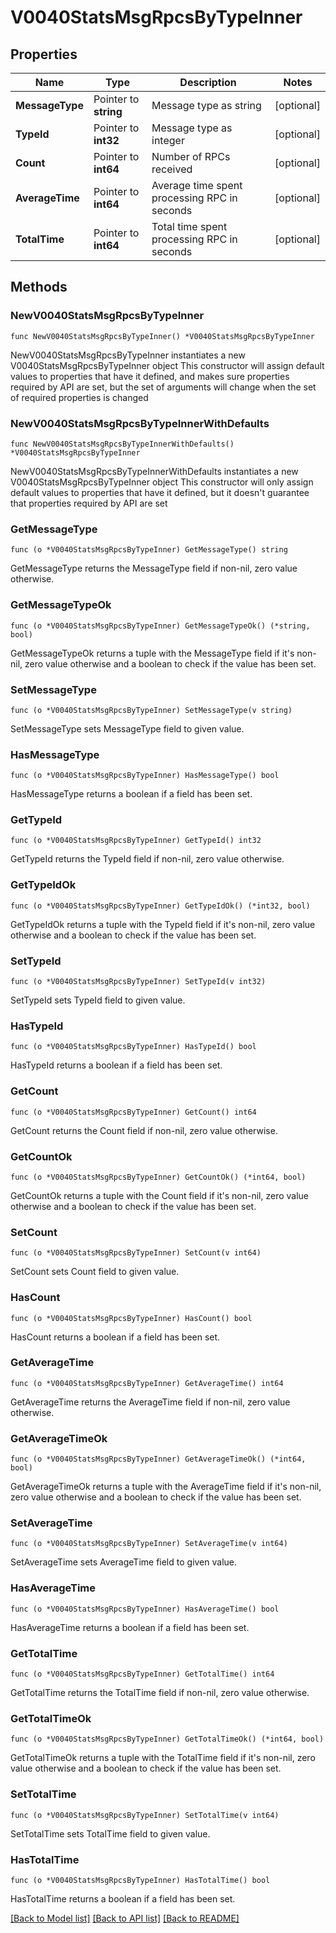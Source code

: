 # V0040StatsMsgRpcsByTypeInner

## Properties

Name | Type | Description | Notes
------------ | ------------- | ------------- | -------------
**MessageType** | Pointer to **string** | Message type as string | [optional] 
**TypeId** | Pointer to **int32** | Message type as integer | [optional] 
**Count** | Pointer to **int64** | Number of RPCs received | [optional] 
**AverageTime** | Pointer to **int64** | Average time spent processing RPC in seconds | [optional] 
**TotalTime** | Pointer to **int64** | Total time spent processing RPC in seconds | [optional] 

## Methods

### NewV0040StatsMsgRpcsByTypeInner

`func NewV0040StatsMsgRpcsByTypeInner() *V0040StatsMsgRpcsByTypeInner`

NewV0040StatsMsgRpcsByTypeInner instantiates a new V0040StatsMsgRpcsByTypeInner object
This constructor will assign default values to properties that have it defined,
and makes sure properties required by API are set, but the set of arguments
will change when the set of required properties is changed

### NewV0040StatsMsgRpcsByTypeInnerWithDefaults

`func NewV0040StatsMsgRpcsByTypeInnerWithDefaults() *V0040StatsMsgRpcsByTypeInner`

NewV0040StatsMsgRpcsByTypeInnerWithDefaults instantiates a new V0040StatsMsgRpcsByTypeInner object
This constructor will only assign default values to properties that have it defined,
but it doesn't guarantee that properties required by API are set

### GetMessageType

`func (o *V0040StatsMsgRpcsByTypeInner) GetMessageType() string`

GetMessageType returns the MessageType field if non-nil, zero value otherwise.

### GetMessageTypeOk

`func (o *V0040StatsMsgRpcsByTypeInner) GetMessageTypeOk() (*string, bool)`

GetMessageTypeOk returns a tuple with the MessageType field if it's non-nil, zero value otherwise
and a boolean to check if the value has been set.

### SetMessageType

`func (o *V0040StatsMsgRpcsByTypeInner) SetMessageType(v string)`

SetMessageType sets MessageType field to given value.

### HasMessageType

`func (o *V0040StatsMsgRpcsByTypeInner) HasMessageType() bool`

HasMessageType returns a boolean if a field has been set.

### GetTypeId

`func (o *V0040StatsMsgRpcsByTypeInner) GetTypeId() int32`

GetTypeId returns the TypeId field if non-nil, zero value otherwise.

### GetTypeIdOk

`func (o *V0040StatsMsgRpcsByTypeInner) GetTypeIdOk() (*int32, bool)`

GetTypeIdOk returns a tuple with the TypeId field if it's non-nil, zero value otherwise
and a boolean to check if the value has been set.

### SetTypeId

`func (o *V0040StatsMsgRpcsByTypeInner) SetTypeId(v int32)`

SetTypeId sets TypeId field to given value.

### HasTypeId

`func (o *V0040StatsMsgRpcsByTypeInner) HasTypeId() bool`

HasTypeId returns a boolean if a field has been set.

### GetCount

`func (o *V0040StatsMsgRpcsByTypeInner) GetCount() int64`

GetCount returns the Count field if non-nil, zero value otherwise.

### GetCountOk

`func (o *V0040StatsMsgRpcsByTypeInner) GetCountOk() (*int64, bool)`

GetCountOk returns a tuple with the Count field if it's non-nil, zero value otherwise
and a boolean to check if the value has been set.

### SetCount

`func (o *V0040StatsMsgRpcsByTypeInner) SetCount(v int64)`

SetCount sets Count field to given value.

### HasCount

`func (o *V0040StatsMsgRpcsByTypeInner) HasCount() bool`

HasCount returns a boolean if a field has been set.

### GetAverageTime

`func (o *V0040StatsMsgRpcsByTypeInner) GetAverageTime() int64`

GetAverageTime returns the AverageTime field if non-nil, zero value otherwise.

### GetAverageTimeOk

`func (o *V0040StatsMsgRpcsByTypeInner) GetAverageTimeOk() (*int64, bool)`

GetAverageTimeOk returns a tuple with the AverageTime field if it's non-nil, zero value otherwise
and a boolean to check if the value has been set.

### SetAverageTime

`func (o *V0040StatsMsgRpcsByTypeInner) SetAverageTime(v int64)`

SetAverageTime sets AverageTime field to given value.

### HasAverageTime

`func (o *V0040StatsMsgRpcsByTypeInner) HasAverageTime() bool`

HasAverageTime returns a boolean if a field has been set.

### GetTotalTime

`func (o *V0040StatsMsgRpcsByTypeInner) GetTotalTime() int64`

GetTotalTime returns the TotalTime field if non-nil, zero value otherwise.

### GetTotalTimeOk

`func (o *V0040StatsMsgRpcsByTypeInner) GetTotalTimeOk() (*int64, bool)`

GetTotalTimeOk returns a tuple with the TotalTime field if it's non-nil, zero value otherwise
and a boolean to check if the value has been set.

### SetTotalTime

`func (o *V0040StatsMsgRpcsByTypeInner) SetTotalTime(v int64)`

SetTotalTime sets TotalTime field to given value.

### HasTotalTime

`func (o *V0040StatsMsgRpcsByTypeInner) HasTotalTime() bool`

HasTotalTime returns a boolean if a field has been set.


[[Back to Model list]](../README.md#documentation-for-models) [[Back to API list]](../README.md#documentation-for-api-endpoints) [[Back to README]](../README.md)


